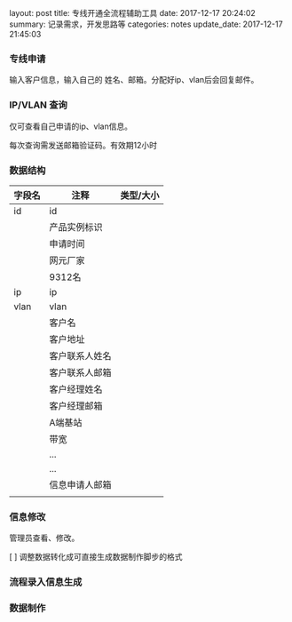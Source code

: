 layout:         post
title:          专线开通全流程辅助工具
date:           2017-12-17 20:24:02
summary:        记录需求，开发思路等
categories:     notes
update_date:    2017-12-17 21:45:03


### 专线申请

输入客户信息，输入自己的 姓名、邮箱。分配好ip、vlan后会回复邮件。

### IP/VLAN 查询

仅可查看自己申请的ip、vlan信息。

每次查询需发送邮箱验证码。有效期12小时

### 数据结构

| 字段名  | 注释      | 类型/大小 |
| ---- | ------- | ----- |
| id   | id      |       |
|      | 产品实例标识  |       |
|      | 申请时间    |       |
|      | 网元厂家    |       |
|      | 9312名   |       |
| ip   | ip      |       |
| vlan | vlan    |       |
|      | 客户名     |       |
|      | 客户地址    |       |
|      | 客户联系人姓名 |       |
|      | 客户联系人邮箱 |       |
|      | 客户经理姓名  |       |
|      | 客户经理邮箱  |       |
|      | A端基站    |       |
|      | 带宽      |       |
|      | ...     |       |
|      | ...     |       |
|      | 信息申请人邮箱 |       |
|      |         |       |

### 信息修改

管理员查看、修改。

[ ] 调整数据转化成可直接生成数据制作脚步的格式

### 流程录入信息生成



### 数据制作

